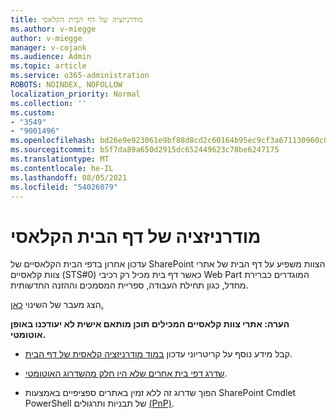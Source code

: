 ```yaml
---
title: מודרניזציה של דף הבית הקלאסי
ms.author: v-miegge
author: v-miegge
manager: v-cojank
ms.audience: Admin
ms.topic: article
ms.service: o365-administration
ROBOTS: NOINDEX, NOFOLLOW
localization_priority: Normal
ms.collection: ''
ms.custom:
- "3549"
- "9001496"
ms.openlocfilehash: bd26e9e923061e9bf88d8cd2c60164b95ec9cf3a671130960c0412e3f31acbaf
ms.sourcegitcommit: b5f7da89a650d2915dc652449623c78be6247175
ms.translationtype: MT
ms.contentlocale: he-IL
ms.lasthandoff: 08/05/2021
ms.locfileid: "54026079"
---
```

# <a name="modernize-the-classic-home-page"></a>מודרניזציה של דף הבית הקלאסי

עדכון אחרון בדפי הבית הקלאסיים של SharePoint הצוות משפיע על דף הבית של אתרי צוות קלאסיים  (STS#0) כאשר דף בית מכיל רק רכיבי Web Part המוגדרים כברירת מחדל, כגון תחילת העבודה, ספריית המסמכים וההזנה החדשותית.

הצג מעבר של השינוי [כאן.](https://docs.microsoft.com/sharepoint/sharepointonline/media/homepage-upgrade-gif.gif) 

**הערה: אתרי צוות קלאסיים המכילים תוכן מותאם אישית לא יעודכנו באופן אוטומטי.**

* קבל מידע נוסף על קריטריוני עדכון [במוד מודרניזציה קלאסית של דף הבית](https://docs.microsoft.com/sharepoint/disable-auto-modernization-classic-home-pages#why-update-classic-team-site-home-pages-to-modern).

* [שדרג דפי בית אחרים שלא היו חלק מהשדרוג האוטומטי](https://docs.microsoft.com/sharepoint/dev/transform/modernize-userinterface-site-pages).

* הפוך שדרוג זה ללא זמין באתרים ספציפיים באמצעות SharePoint Cmdlet PowerShell של תבניות ותרגולים [(PnP)](https://docs.microsoft.com/powershell/sharepoint/sharepoint-pnp/sharepoint-pnp-cmdlets).
